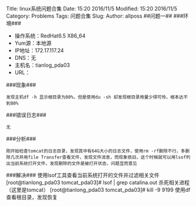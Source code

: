 Title: linux系统问题合集
Date: 15:20 2016/11/5 
Modified: 15:20 2016/11/5 
Category: Problems
Tags: 问题合集
Slug: 
Author: allposs
##问题一##
###环境###
+ 操作系统：RedHat6.5 X86_64
+ Yum源：本地源
+ IP地址：172.17.117.24
+ DNS：无
+ 主机名：tianlog_pda03
+ URL：

###现象###

	发现主机df -h 显示根目录为80%，但是使用du -sh 却发现根目录用量少得可怜，根本达不到80%

###错误日志###

	无

###分析###

	刚开始检查tomcat的日志目录，发现其中有64G大小的日志文件，使用rm -rf删除不行，多删除几次并用file Transfer查看文件，发现文件消息，而现象依旧，这个时候就可以用lsof列出当前系统打开文件，发现删除的文件是被打开状态，问题显而意见

###解决###
	使用lsof工具查看当前系统打开的文件并过滤相关文件
	[root@tianlong_pda03 tomcat_pda03]# lsof | grep catalina.out
	杀死相关进程（这里是tomcat）
	[root@tianlong_pda03 tomcat_pda03]# kill -9 9199
	使用df查看根目录，发现恢复
